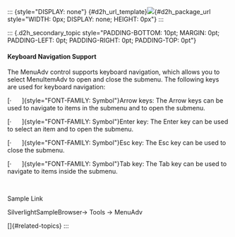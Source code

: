 ::: {style="DISPLAY: none"}
[](ms-xhelp:///?Id=d2h_url_template){#d2h_url_template}![](!package_url!){#d2h_package_url style="WIDTH: 0px; DISPLAY: none; HEIGHT: 0px"}
:::

::: {.d2h_secondary_topic style="PADDING-BOTTOM: 10pt; MARGIN: 0pt; PADDING-LEFT: 0pt; PADDING-RIGHT: 0pt; PADDING-TOP: 0pt"}
#### Keyboard Navigation Support

The MenuAdv control supports keyboard navigation, which allows you to select MenuItemAdv to open and close the submenu. The following keys are used for keyboard navigation:

[·      ]{style="FONT-FAMILY: Symbol"}Arrow keys: The Arrow keys can be used to navigate to items in the submenu and to open the submenu.

[·      ]{style="FONT-FAMILY: Symbol"}Enter key: The Enter key can be used to select an item and to open the submenu.

[·      ]{style="FONT-FAMILY: Symbol"}Esc key: The Esc key can be used to close the submenu.

[·      ]{style="FONT-FAMILY: Symbol"}Tab key: The Tab key can be used to navigate to items inside the submenu.

 

Sample Link

SilverlightSampleBrowser-\> Tools -\> MenuAdv

[]{#related-topics}
:::
